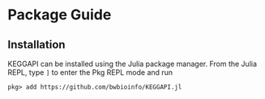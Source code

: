 # Package Guide



## Installation

KEGGAPI can be installed using the Julia package manager.
From the Julia REPL, type `]` to enter the Pkg REPL mode and run

```
pkg> add https://github.com/bwbioinfo/KEGGAPI.jl
```